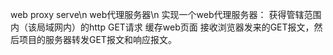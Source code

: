 web proxy serve\n
web代理服务器\n
实现一个web代理服务器：
  获得管辖范围内（该局域网内）的http GET请求
  缓存web页面
  接收浏览器发来的GET报文，然后项目的服务器转发GET报文和响应报文。

